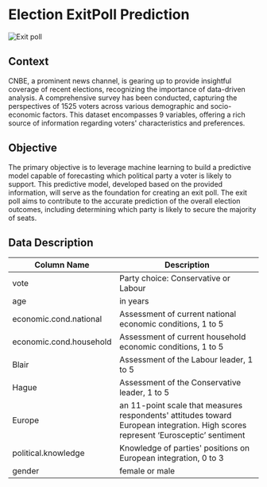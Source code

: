 # Election ExitPoll Prediction
![Exit poll](https://github.com/Saiganesh3838/Mini-Data-analytics-and-ML-projects/assets/157223211/73715ae7-fbcd-4b2a-b887-01356c82f4a9)


## Context
CNBE, a prominent news channel, is gearing up to provide insightful coverage of recent elections, recognizing the importance of data-driven analysis. A comprehensive survey has been conducted, capturing the perspectives of 1525 voters across various demographic and socio-economic factors. This dataset encompasses 9 variables, offering a rich source of information regarding voters' characteristics and preferences.

## Objective
The primary objective is to leverage machine learning to build a predictive model capable of forecasting which political party a voter is likely to support. This predictive model, developed based on the provided information, will serve as the foundation for creating an exit poll. The exit poll aims to contribute to the accurate prediction of the overall election outcomes, including determining which party is likely to secure the majority of seats.

## Data Description

| Column Name | Description |
| --- | --- |
| vote | Party choice: Conservative or Labour |
| age | in years |
| economic.cond.national | Assessment of current national economic conditions, 1 to 5 |
| economic.cond.household | Assessment of current household economic conditions, 1 to 5 |
| Blair | Assessment of the Labour leader, 1 to 5 |
| Hague | Assessment of the Conservative leader, 1 to 5 |
| Europe |  an 11-point scale that measures respondents' attitudes toward European integration.   High scores represent ‘Eurosceptic’ sentiment |
| political.knowledge | Knowledge of parties' positions on European integration, 0 to 3 |
| gender | female or male |

